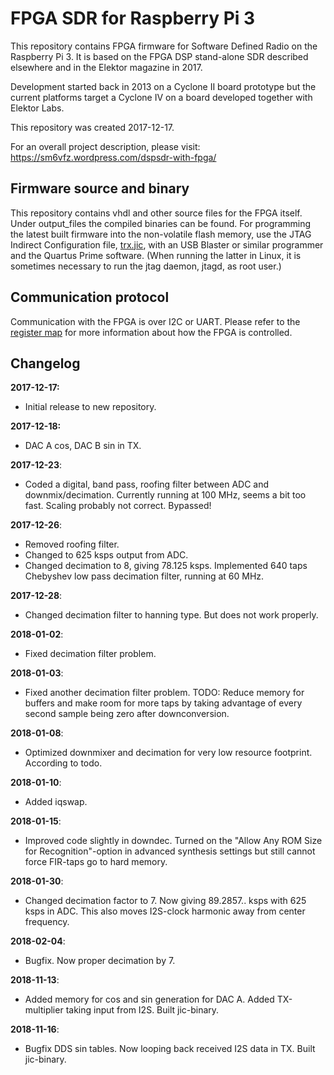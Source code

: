 # FPGA SDR for Raspberry Pi 3

This repository contains FPGA firmware for Software Defined Radio on the Raspberry Pi 3.
It is based on the FPGA DSP stand-alone SDR described elsewhere and in the Elektor magazine in 2017.
 
Development started back in 2013 on a Cyclone II board prototype but the current platforms target a Cyclone IV on a board developed together with Elektor Labs.

This repository was created 2017-12-17.

For an overall project description, please visit: https://sm6vfz.wordpress.com/dspsdr-with-fpga/

## Firmware source and binary

This repository contains vhdl and other source files for the FPGA itself. Under output_files the compiled binaries can be found. For programming the latest built firmware into the non-volatile flash memory, use the JTAG Indirect Configuration file, [trx.jic](fpga/output_files/trx.jic), with an USB Blaster or similar programmer and the Quartus Prime software. (When running the latter in Linux, it is sometimes necessary to run the jtag daemon, jtagd, as root user.) 

## Communication protocol

Communication with the FPGA is over I2C or UART.
Please refer to the [register map](/docs/register-map.org) for more information about how the FPGA is controlled.

## Changelog

**2017-12-17:**  
* Initial release to new repository.  

**2017-12-18:**   
* DAC A cos, DAC B sin in TX.  

**2017-12-23**:  
* Coded a digital, band pass, roofing filter between ADC and downmix/decimation. Currently running at 100 MHz, seems a bit too fast. Scaling probably not correct. Bypassed!  

**2017-12-26**:  
* Removed roofing filter.
* Changed to 625 ksps output from ADC.
* Changed decimation to 8, giving 78.125 ksps. Implemented 640 taps Chebyshev low pass decimation filter, running at 60 MHz.  

**2017-12-28**:  
* Changed decimation filter to hanning type. But does not work properly.  

**2018-01-02**:  
* Fixed decimation filter problem.

**2018-01-03**:  
* Fixed another decimation filter problem. TODO: Reduce memory for buffers and make room for more taps by taking advantage of every second sample being zero after downconversion.  

**2018-01-08**:  
* Optimized downmixer and decimation for very low resource footprint. According to todo.  
	
**2018-01-10**:  
* Added iqswap.  
	
**2018-01-15**:  
* Improved code slightly in downdec. Turned on the "Allow Any ROM Size for Recognition"-option in advanced synthesis settings but still cannot force FIR-taps go to hard memory.  

**2018-01-30**:  
* Changed decimation factor to 7. Now giving 89.2857.. ksps with 625 ksps in ADC. This also moves I2S-clock harmonic away from center frequency.  

**2018-02-04**:  
* Bugfix. Now proper decimation by 7.  

**2018-11-13**: 
* Added memory for cos and sin generation for DAC A. Added TX-multiplier taking input from I2S. Built jic-binary.  
	
**2018-11-16**: 
* Bugfix DDS sin tables. Now looping back received I2S data in TX. Built jic-binary.
	
	
	
	

